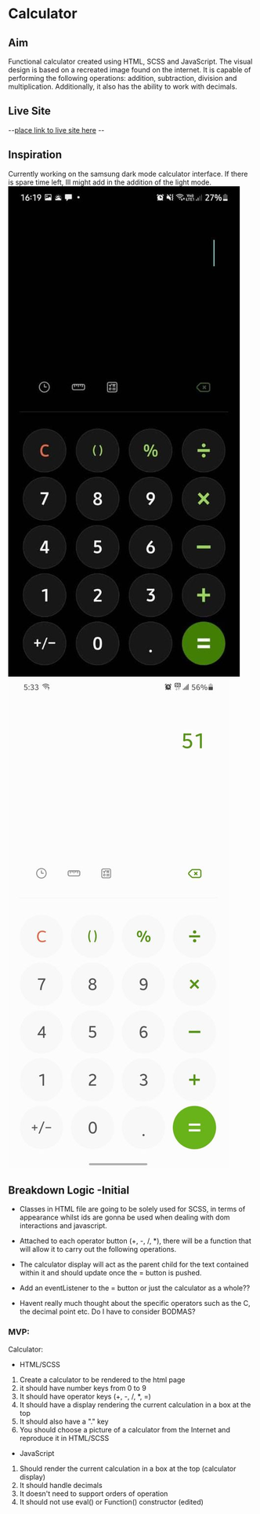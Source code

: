 # Calculator

## Aim

Functional calculator created using HTML, SCSS and JavaScript. The visual design is based on a recreated image found on the internet. It is capable of performing the following operations: addition, subtraction, division and multiplication. Additionally, it also has the ability to work with decimals.

## Live Site

--[place link to live site here]() --

## Inspiration

Currently working on the samsung dark mode calculator interface. If there is spare time left, Ill might add in the addition of the light mode.
![image](Images/dark-mode.jpg)
![image](Images/light-mode.jpg)

## Breakdown Logic -Initial

-   Classes in HTML file are going to be solely used for SCSS, in terms of appearance whilst ids are gonna be used when dealing with dom interactions and javascript.

-   Attached to each operator button (+, -, /, \*), there will be a function that will allow it to carry out the following operations.

-   The calculator display will act as the parent child for the text contained within it and should update once the = button is pushed.

-   Add an eventListener to the = button or just the calculator as a whole??

-   Havent really much thought about the specific operators such as the C, the decimal point etc. Do I have to consider BODMAS?

### MVP:

Calculator:

-   HTML/SCSS

1. Create a calculator to be rendered to the html page
1. it should have number keys from 0 to 9
1. It should have operator keys (+, -, /, \*, =)
1. It should have a display rendering the current calculation in a box at the top
1. It should also have a "." key
1. You should choose a picture of a calculator from the Internet and reproduce it in HTML/SCSS

-   JavaScript

1. Should render the current calculation in a box at the top (calculator display)
1. It should handle decimals
1. It doesn't need to support orders of operation
1. It should not use eval() or Function() constructor (edited)
